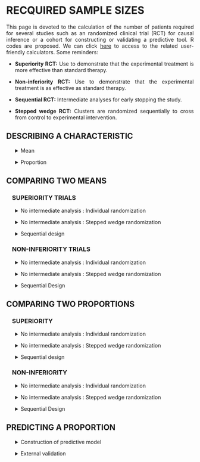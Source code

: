# RECQUIRED SAMPLE SIZES

<div style="text-align: justify">

This page is devoted to the calculation of the number of patients required for several studies such as an randomized clinical trial (RCT) for causal inference or a cohort for constructing or validating a predictive tool. R codes are proposed. We can click [here](https://poitiers-health-data.shinyapps.io/SampleSize/) to access to the related user-friendly calculators. Some reminders:

* **Superiority RCT:** Use to demonstrate that the experimental treatment is more effective than standard therapy.

* **Non-inferiority RCT:** Use to demonstrate that the experimental treatment is as effective as standard therapy.

* **Sequential RCT:** Intermediate analyses for early stopping the study.

* **Stepped wedge RCT:** Clusters are randomized sequentially to cross from control to experimental intervention.

## DESCRIBING A CHARACTERISTIC

<ul>
  <details>
  <summary>Mean</summary>
  
<br>
<em>
In order to describe an mean for an outcome with an expected standard deviation of 25 units with a total length of the 95% confidence interval equals to 10 units (5 units around the mean), the minimum sample size is 97 patients. (Chow, S.-C., Shao, J., Wang, H., & Lokhnygina, Y. (2017). Sample Size Calculations in Clinical Research (3rd ed.). Chapman and Hall/CRC.)
</em>

```r
sampleSize <- function(stDev, alpha, length)
{
Z <- qnorm(1-alpha/2)
return( (2 * Z * stDev / length)**2 )
}

sampleSize(stDev=25, alpha=0.05, length=10)

#> [1] 96.03647
```

**Input parameters:**
* stDev : expected standard deviation
* alpha : recquired type I error rate
* length : size of the (1-α)% confidence interval

  </details>	
</ul>

<ul>
  <details>
  <summary>Proportion</summary>
  
<br>
<em>
In order to describe an expected proportion of 35% with a total length of the 95% confidence interval equals to 10%, the minimum sample size is 350 patients. (Chow, S.-C., Shao, J., Wang, H., & Lokhnygina, Y. (2017). Sample Size Calculations in Clinical Research (3rd ed.). Chapman and Hall/CRC.)
</em>

```r
sampleSize <- function(p, alpha, length)
  {
  Z <- qnorm(1-alpha/2)
  return((((2*Z)**2)*(p*(1-p)))/(length**2))
  }

sampleSize(p=0.35, alpha=0.05, length=0.1)

#> [1] 349.5728
```

**Input parameters:**
* p : expected proportion of event
* alpha : recquired type I error rate
* length : total size of the (1-α)% confidence interval

  </details>
</ul>

## COMPARING TWO MEANS

### &nbsp;&nbsp;&nbsp;&nbsp;SUPERIORITY TRIALS

<ul>
  <details>
  <summary>No intermediate analysis : Individual randomization</summary>

<br>
<em>
Consider the following RCT with two parallel groups with a 1:1 randomization ratio. The expected mean is 66 units in patients in the experimental arm versus 72 units in the control arm. In order to demonstrate such a difference of 6 units, with a standard deviation of 23, a 5% two-sided type I error rate and a power of 80%, the minimum sample size per arm equals 231 (i.e., a total of 462 patients). (Chow, S.-C., Shao, J., Wang, H., & Lokhnygina, Y. (2017). Sample Size Calculations in Clinical Research (3rd ed.). Chapman and Hall/CRC.)
</em>

```r
library(epiR)

sample_mean <- function(mean1, mean0, sigma, power, r, sided.test, conf.level) {

  result <- epi.sscompc(treat = mean1, control = mean0,	sigma = sigma, n = NA, power = power, 
  		      	          r = r, sided.test = sided.test, conf.level = conf.level)
  		      	          
  if (result$n.treat<30 | result$n.control<30) {
  warning("--> At least one group size is < 30, normality assumption is questionnable and sample size calculation may not be valid.")
  }

  return(result)
}

sample_mean(mean1 = 66, mean0 = 72, sigma = 23, power = 0.8, 
            r = 1, sided.test = 2, conf.level = 1-0.05)

#> $n.total
#> [1] 462

#> $n.treat
#> [1] 231

#> $n.control
#> [1] 231

#> $power
#> [1] 0.8

#> $delta
#> [1] 6
```

**Input parameters:**
* mean1: expected mean in the experimental arm
* mean0: expected mean in the control arm
* sigma: expected standard deviation in the two arms
* power: required power (1 minus type II error rate)
* r: randomization ratio (experimental:control)
* sided.test: one-sided test (1) or two-sided test (2) 
* conf.level: required confidence level (1 minus type I error rate)

  </details>
</ul>

<ul>
  <details>
  <summary>No intermediate analysis : Stepped wedge randomization</summary>
  
<br>
<em>
Consider the following stepped wedge RCT with 30 centers randomized in 30 sequences. The expected mean is 38 units in patients in the experimental arm versus 48 units in the control arm. In order to demonstrate such a difference of 10 units, with a standard deviation of 17 units, a 5% two-sided type I error rate and a power of 90%, the minimum sample size per arm equals 61 (i.e., a total of 122 patients) in case of individual randomization with a 1:1 ratio. According to our stepped wedge design and assuming an intraclass correlation coefficient of 0.05, we need to recruit 208 patients (104 in each arm). (Hemming K, Taljaard M. Sample size calculations for stepped wedge and cluster randomised trials: a unified approach. J Clin Epidemiol. 2016 Jan;69:137-46)
</em>

```r
library(epiR)

SampleSize_SW <- function(mean1, mean0, sigma, r, power, sided.test, conf.level, center, sequence, icc) {
  
  SampSize_I <- epi.sscompc(treat = mean1, control = mean0, sigma = sigma, n = NA, 
                          r = r, power = power, sided.test = sided.test, conf.level = conf.level)
  
  if (SampSize_I$n.treat<30 | SampSize_I$n.control<30) {
    warning("--> At least one group size is < 30, in case of individual randomisation. Normality assumption is questionnable and sample size calculation may not be valid.")
  }
  
  ni <- SampSize_I$n.total
  aa <- -2*center*(sequence - 1/sequence)*icc*(1+sequence/2)
  bb <- 3*ni*(1-icc)*icc*(1+sequence) - 2*center*(sequence -1/sequence)*(1-icc)
  cc <- 3*ni*(1-icc)*(1-icc) 
  m1 <- (-bb + sqrt(bb^2 - 4*aa*cc)) / (2*aa)
  m2 <- (-bb - sqrt(bb^2 - 4*aa*cc)) / (2*aa)
  m_sol <- max(m1,m2)
  Npat_center <- m_sol*(sequence+1) 
  N_tot_SW <- Npat_center*center 
  
  res <- list(SampSize_I$n.total,2*ceiling(N_tot_SW /2))
  names(res) <- c("n.indiv","n.SW")
  return(res)

}

SampleSize_SW(mean1 = 38, mean0 = 48, sigma = 17, r=1, power = 0.9, sided.test = 2,
              conf.level = 1-0.05, center = 30, sequence = 30, icc = 0.05)

# $n.indiv
# [1] 122
# 
# $n.SW
# [1] 208

```

**Input parameters:**
* mean1: expected mean in the experimental arm
* mean0: expected mean in the control arm
* sigma: expected standard deviation in the two arms
* r: individual randomization ratio (experimental:control)
* power: required power (1 minus type II error rate)
* sided.test: one-sided test (1) or two-sided test (2) 
* conf.level: required confidence level (1 minus type I error rate)
* center: number of centers
* sequence: number of sequences
* icc: expected intraclass correlation coefficient

	</details>
</ul>

<ul>
  <details>
	<summary>Sequential design</summary>
	
<br>
<em>
Consider the following RCT with two parallel groups with a 1:1 randomization ratio and 2 planned intermediate analyses for efficacy by using the O'Brien-Fleming method for considering the inflation of the type I error rate). The expected mean is 66 units in patients in the experimental arm versus 72 units in the control arm. In order to demonstrate such a difference of 6 units, with a standard deviation of 23, a 5% two-sided type I error rate and a power of 80%,  the final analysis should be carried out on 472 patients (236 patients per group). The first and second intermediate analyses would be performed on 158 and 316 patients respectively, i.e. 33% and 66% of the maximum number of included patients if their is no decision of stopping the study. (Demets DL, Lan KG. Interim analysis: The alpha spending function approach. Stat Med. 1994;13(13-14):1341–1352)
</em>

```r
library("rpact")
		
design <- getDesignGroupSequential(
               typeOfDesign = "OF", informationRates = c(1/3, 2/3, 1),
               alpha = 0.05, beta = 1-0.8, sided = 2)

designPlan <- getSampleSizeMeans(design, alternative = 6, stDev = 23,
                                 allocationRatioPlanned = 1)

summary(designPlan)

#> Stage                                          1       2       3 
#> Planned information rate                   33.3%   66.7%    100% 
#> Cumulative alpha spent                    0.0005  0.0143  0.0500 
#> Stage levels (two-sided)                  0.0005  0.0141  0.0451 
#> Efficacy boundary (z-value scale)          3.471   2.454   2.004 
#> Lower efficacy boundary (t)              -13.012  -6.405  -4.258 
#> Upper efficacy boundary (t)               13.012   6.405   4.258 
#> Cumulative power                          0.0329  0.4424  0.8000 
#> Number of subjects                         157.1   314.2   471.3 
#> Expected number of subjects under H1                       396.7 
#> Exit probability for efficacy (under H0)  0.0005  0.0138 
#> Exit probability for efficacy (under H1)  0.0329  0.4095 
```

**Input parameters:**
* typeOfDesign: type of design ("OF" for the O'Brien-Fleming method)
* informationRates: planned analyses defined as proportions of the maximum sample size
* alpha: recquired type I error rate
* beta: recquired type II error rate (1 minus power)
* sided: one-sided test (1), two-sided test (2)
* alternative: expected difference between the two arms
* stDev: expected standard deviation in the two arms
* allocationRatioPlanned: randomization ratio

</details>
</ul>

### &nbsp;&nbsp;&nbsp;&nbsp;NON-INFERIORITY TRIALS

<ul>
  <details>
  <summary>No intermediate analysis : Individual randomization</summary>

<br>
<em>
Consider the following RCT with two parallel groups with a 1:1 randomization ratio. The expected mean is 66 units in patients in the control arm and no difference compared to the experimental arm. Assuming an absolute non-inferiority margin of 7 points, a standard deviation of 23, the minimum sample size per arm equals 134 (i.e., a total of 268 patients) to achieve a 5% one-sided type I error rate and a power of 80%. (Chow, S.-C., Shao, J., Wang, H., & Lokhnygina, Y. (2017). Sample Size Calculations in Clinical Research (3rd ed.). Chapman and Hall/CRC.)
</em>

```r
library(epiR)

sample_mean <- function(mean0, sigma, delta, r, power, alpha) {

  result <- epi.ssninfc(treat = mean0, control = mean0,	sigma = sigma, delta = delta, n = NA,
                        r = r, power = power, alpha = alpha)
  		      	          
  if (result$n.treat<30 | result$n.control<30) {
  warning("--> At least one group size is < 30, normality assumption is questionnable and sample size calculation may not be valid.")
  }

  return(result)
}

sample_mean(mean0 = 66, sigma = 23, delta = 7, r = 1, power = 0.8, alpha = 0.05)

#> $n.total
#> [1] 268

#> $n.treat
#> [1] 134

#> $n.control
#> [1] 134

#> $delta
#> [1] 7

#> $power
#> [1] 0.8
```
	
**Input parameters:**
* mean0: expected mean in both control and experimental arms
* sigma: expected standard deviation in the two arms
* delta: absolute non-inferiority margin
* r: randomization ratio (experimental:control)
* power: required power (1 minus type II error rate)
* alpha: required type I error rate


  </details>
</ul>

<ul>
  <details>
  <summary>No intermediate analysis : Stepped wedge randomization</summary>
  
<br>
<em>
Consider the following stepped wedge RCT with 30 centers randomized in 30 sequences. The expected mean is 48 units in patients in the control arm and no difference compared to the experimental arm. Assuming an absolute non-inferiority margin of 7 points, a standard deviation of 17, the minimum sample size per arm equals 102 (i.e., a total of 204 patients) to achieve a 5% one-sided type I error rate and a power of 90% in case of individual randomization with a 1:1 ratio. According to our stepped wedge design and assuming an intraclass correlation coefficient of 0.05, we need to recruit 372 patients (186 in each arm). (Hemming K, Taljaard M. Sample size calculations for stepped wedge and cluster randomised trials: a unified approach. J Clin Epidemiol. 2016 Jan;69:137-46)
</em>

```r
library(epiR)

SampleSize_SW <- function(mean0, sigma, delta, r, power, alpha, center, sequence, icc) {

  SampSize_I <- epi.ssninfc(treat = mean0, control = mean0, sigma = sigma, delta = delta, 
                            n = NA, r = r, power = power, alpha = alpha)
  
  if (SampSize_I$n.treat<30 | SampSize_I$n.control<30) {
    warning("--> At least one group size is < 30, in case of individual randomisation. Normality assumption is questionnable and sample size calculation may not be valid.")
  }
  
  ni <- SampSize_I$n.total
  aa <- -2*center*(sequence - 1/sequence)*icc*(1+sequence/2)
  bb <- 3*ni*(1-icc)*icc*(1+sequence) - 2*center*(sequence -1/sequence)*(1-icc)
  cc <- 3*ni*(1-icc)*(1-icc) 
  m1 <- (-bb + sqrt(bb^2 - 4*aa*cc)) / (2*aa)
  m2 <- (-bb - sqrt(bb^2 - 4*aa*cc)) / (2*aa)
  m_sol <- max(m1,m2)
  Npat_center <- m_sol*(sequence+1) 
  N_tot_SW <- Npat_center*center 
  
  res <- list(SampSize_I$n.total,2*ceiling(N_tot_SW /2))
  names(res) <- c("n.indiv","n.SW")
  return(res)

}

SampleSize_SW(mean0 = 48, sigma = 17, delta = 7, r = 1, power = 0.9, alpha = 0.05,
              center = 30, sequence = 30, icc = 0.05)

# $n.indiv
# [1] 204
# 
# $n.SW
# [1] 372

```

**Input parameters:**
* mean0: expected mean in both control and experimental arms
* sigma: expected standard deviation in the two arms
* delta: absolute non-inferiority margin
* r: individual randomization ratio (experimental:control)
* power: required power (1 minus type II error rate)
* alpha: required confidence level (type I error rate)
* center: number of centers
* sequence: number of sequences
* icc: expected ntraclass correlation coefficient

  </details>
</ul>

<ul>
  <details>
  <summary>Sequential Design</summary>
  
<br>
<em>
This sample size is for a randomised controlled non-inferiority trial in two parallel groups experimental treatment versus control treatment with balanced randomisation (ratio 1 :1) for a continuous endpoint. Assuming an absolute non-inferiority margin of 7, with a standard deviation of 23, with a one-sided alpha risk of 5% and a power of 80%, the final analysis should be carried out on 276 patients(138 patients per group).Intermediate analyses would be performed on 92 and 184 patients respectively, i.e. 33%, 66% of the maximum number of included patients if their is no decision of stopping the study. (Demets DL, Lan KG. Interim analysis: The alpha spending function approach. Stat Med. 1994;13(13-14):1341–1352)
</em>

```r
library("rpact")
		
design <- getDesignGroupSequential(typeOfDesign = "OF", informationRates = c(1/3,2/3,1),
                                   alpha = 0.05, beta = 1-0.8, sided = 1)
                                   
designPlan <- getSampleSizeMeans(design, alternative = 0, stDev = 23,
                                 allocationRatioPlanned = 1, thetaH0 = -7)

summary(designPlan)

#> Stage                                          1       2       3 
#> Planned information rate                   33.3%   66.7%    100% 
#> Cumulative alpha spent                    0.0015  0.0187  0.0500 
#> Stage levels (one-sided)                  0.0015  0.0181  0.0437 
#> Efficacy boundary (z-value scale)          2.961   2.094   1.710 
#> Efficacy boundary (t)                      7.607   0.159  -2.246 
#> Cumulative power                          0.0660  0.4879  0.8000 
#> Number of subjects                          91.9   183.7   275.6 
#> Expected number of subjects under H1                       224.7 
#> Exit probability for efficacy (under H0)  0.0015  0.0172 
#> Exit probability for efficacy (under H1)  0.0660  0.4219 
```
**Input parameters:**
* typeOfDesign: type of design ("OF" for the O'Brien-Fleming method)
* informationRates: planned analyses defined as proportions of the maximum sample size
* alpha: recquired type I error rate
* beta: recquired type II error rate (1 minus power)
* sided: one-sided test (1)
* alternative: no difference between the two arms
* stDev: expected standard deviation in the two arms
* thetaH0 : equivalence limit
* allocationRatioPlanned: randomization ratio

  </details>
</ul>


## COMPARING TWO PROPORTIONS

### &nbsp;&nbsp;&nbsp;&nbsp;SUPERIORITY

<ul>
  <details>
    <summary>No intermediate analysis : Individual randomization</summary>
    
<br>
<em>
Consider the following RCT with two parallel groups with a 1:1 randomization ratio. The expected proportion of events is 35% in the experimental arm compared to 28% in the control arm. In order to demonstrate such a difference of 7%, with a two-sided type I error rate of 5% and a power of 80%, the minimum sample size per arm equals 691 (i.e., a total of 1,382 patients). (Chow, S.-C., Shao, J., Wang, H., & Lokhnygina, Y. (2017). Sample Size Calculations in Clinical Research (3rd ed.). Chapman and Hall/CRC.)
</em>

```r
library(epiR)

sample_proportion <- function(p1, p0, power, r, sided.test, conf.level) {

  result <- epi.sscohortc(irexp1 = p1, irexp0 = p0, n = NA, power = power,
                          r = r, sided.test = sided.test, conf.level = conf.level)
  
  if (result$n.exp1<30 | result$n.exp0<30) {
  warning("--> At least one group size is < 30, normality assumption is questionnable and sample size calculation may not be valid.")
  }
  pmean <- (p1+p0)/2
  if (pmean*result$n.exp1 <5 | pmean*result$n.exp0 <5 | (1-pmean)*result$n.exp1 < 5 | (1-pmean)*result$n.exp0 <5) {
  warning("--> At least one theoretical effective is < 5, normality assumption is questionnable and sample size calculation may not be valid.")
  }
  
  return(result)

}

sample_proportion(p1 = 0.35, p0 = 0.28, power = 0.80, 
                  r = 1, sided.test = 2, conf.level = 1-0.05)

#> $n.total
#> [1] 1382

#> $n.exp1
#> [1] 691

#> $n.exp0
#> [1] 691

#> $power
#> [1] 0.8

#> $irr
#> [1] 1.25

#> $or
#> [1] 1.384615
```
	
**Input parameters:**
*	p1: expected proportion in the experimental group
*	p0: expected proportion in the control group
*	power: required power (1 minus type II error rate)
* r: randomization ratio (experimental:control)
* sided.test: one-sided test (1), two-sided test (2)
* conf.level: recquired confidence level (1 minus type I error rate)

    </summary>
  </details>
</ul>


<ul>
  <details>
    <summary>No intermediate analysis : Stepped wedge randomization</summary>
    
<br>
<em>
Consider the following stepped wedge RCT with 15 centers randomized in 5 sequences. The expected proportion of events is 72% in the experimental arm compared to 62% in the control arm. In order to demonstrate such a difference of 10%, with a two-sided type I error rate of 5% and a power of 80%, the minimum sample size per arm equals 346 (i.e., a total of 692 patients) in case of individual randomization with a 1:1 ratio. According to our stepped wedge design and assuming an intraclass correlation coefficient of 0.01, we need to recruit 1,646 patients (823 in each arm). (Hemming K, Taljaard M. Sample size calculations for stepped wedge and cluster randomised trials: a unified approach. J Clin Epidemiol. 2016 Jan;69:137-46)
</em>

```r
library(epiR)

SampleSize_SW <- function(p1, p0, r, power, sided.test, conf.level, center, sequence, icc) {
  
  SampSize_I <- epi.sscohortc(irexp1 = p1, irexp0 = p0, n = NA, r = r,
                              power = power, sided.test = sided.test, conf.level = conf.level)
                              
  
  if (SampSize_I$n.exp1<30 | SampSize_I$n.exp0<30) {
  warning("--> At least one group size is < 30, normality assumption is questionnable and sample size calculation may not be valid.")
  }
  pmean <- (p1+p0)/2
  if (pmean*SampSize_I$n.exp1 <5 | pmean*SampSize_I$n.exp0 <5 | (1-pmean)*SampSize_I$n.exp1 < 5 | (1-pmean)*SampSize_I$n.exp0 <5) {
  warning("--> At least one theoretical effective is < 5, normality assumption is questionnable and sample size calculation may not be valid.")
  }

  ni <- SampSize_I$n.total
  aa <- -2*center*(sequence - 1/sequence)*icc*(1+sequence/2) 
  bb <- 3*ni*(1-icc)*icc*(1+sequence) - 2*center*(sequence -1/sequence)*(1-icc)
  cc <- 3*ni*(1-icc)*(1-icc)
  m1 <- (-bb + sqrt(bb^2 - 4*aa*cc)) / (2*aa)
  m2 <- (-bb - sqrt(bb^2 - 4*aa*cc)) / (2*aa)
  m_sol <- max(m1,m2) 
  Npat_center <- m_sol*(sequence+1) 
  N_tot_SW <- Npat_center*center 
  
  res <- list(SampSize_I$n.total,2*ceiling(N_tot_SW /2))
  names(res) <- c("n.indiv","n.SW")
  return(res)
}

SampleSize_SW(p1 = 0.72, p0 = 0.62, r = 1, power = 0.80, sided.test = 2, 
              conf.level = 1-0.05, center = 15, sequence = 5, icc = 0.01)

# $n.indiv
# [1] 692
# 
# $n.SW
# [1] 1646

```
	
**Input parameters:**
*	p1: expected proportion in the experimental group
*	p0: expected proportion in the control group
* r: randomization ratio (experimental:control)
*	power: required power (1 minus type II error rate)
* sided.test: one-sided test (1), two-sided test (2)
* conf.level: required confidence level (1 minus type I error rate)
* center: number of centers
* sequence: number of sequences
* icc: expected intraclass correlation coefficient

  </details>
</ul>

<ul>
  <details>
  <summary>Sequential design</summary>
  
<br>
<em>
Consider the following RCT with two parallel groups with a 1:1 randomization ratio and 2 planned intermediate analyses for efficacy by using the O'Brien-Fleming method for considering the inflation of the type I error rate. The expected proportion of event is 11% in patients in the experimental arm versus 15% units in the control arm. In order to demonstrate such a difference of 4%, with a 5% two-sided type I error rate and a power of 80%, the final analysis should be carried out on 2,256 patients (1,128 patients per group). The first and second intermediate analyses would be performed on 752 and 1,504 patients respectively, i.e. 33% and 66% of the maximum number of included patients if their is no decision of stopping the study. (Demets DL, Lan KG. Interim analysis: The alpha spending function approach. Stat Med. 1994;13(13-14):1341–1352)
</em>

```r
library("rpact")
		
design <- getDesignGroupSequential(typeOfDesign = "OF", 
                informationRates = c(1/3, 2/3, 1), alpha = 0.05,
                beta = 1-0.8, sided = 2)

designPlan <- getSampleSizeRates(design,  pi1 = 0.11, pi2 = 0.15,
                   allocationRatioPlanned = 1)

summary(designPlan)

#> Stage                                         1      2      3 
#> Planned information rate                  33.3%  66.7%   100% 
#> Cumulative alpha spent                   0.0005 0.0143 0.0500 
#> Stage levels (two-sided)                 0.0005 0.0141 0.0451 
#> Efficacy boundary (z-value scale)         3.471  2.454  2.004 
#> Lower efficacy boundary (t)              -0.079 -0.042 -0.029 
#> Upper efficacy boundary (t)               0.101  0.048  0.031 
#> Cumulative power                         0.0329 0.4424 0.8000 
#> Number of subjects                        751.8 1503.7 2255.5 
#> Expected number of subjects under H1                   1898.1 
#> Exit probability for efficacy (under H0) 0.0005 0.0138 
#> Exit probability for efficacy (under H1) 0.0329 0.4095 
```

**Input parameters:**
* typeOfDesign: type of design ("OF" for the O'Brien-Fleming method)
* informationRates: planned analyses defined as proportions of the maximum sample size
* alpha: required type I error rate
* beta: required type II error rate (1 minus power)
* sided: one-sided test (1), two-sided test (2)
* pi1: expected probability in the experimental group
* pi2: expected probability in the control group
* allocationRatioPlanned: randomization ratio (experimental/control)

  </details>
</ul>

### &nbsp;&nbsp;&nbsp;&nbsp;NON-INFERIORITY

<ul>
  <details>
    <summary>No intermediate analysis : Individual randomization</summary>
    
<br>
<em>
Consider the following RCT with two parallel groups with a 1:1 randomization ratio. The expected percentage of events is 35% in patients in the control arm and no difference compared to the experimental arm. Assuming an absolute non-inferiority margin of 5%,  the minimum sample size per arm equals 1,126 (i.e., a total of 2,252 patients) to achieve a 5% one-sided type I error rate and a power of 80%. (Chow, S.-C., Shao, J., Wang, H., & Lokhnygina, Y. (2017). Sample Size Calculations in Clinical Research (3rd ed.). Chapman and Hall/CRC.)
</em>

```r

sample_proportion <- function(p0, delta, r, power, alpha) {

  result <- epi.ssninfb(treat = p0, control = p0, delta = delta, n = NA, 
                          r = r, power = power, alpha = alpha)
  
  if (result$n.treat<30 | result$n.control<30) {
  warning("--> At least one group size is < 30, normality assumption is questionnable and sample size calculation may not be valid.")
  }
  pmean <- p0
  if (pmean*result$n.treat <5 | pmean*result$n.control <5 | (1-pmean)*result$n.treat < 5 | (1-pmean)*result$n.control <5) {
  warning("--> At least one theoretical effective is < 5, normality assumption is questionnable and sample size calculation may not be valid.")
  }
  
  return(result)

}

sample_proportion(p0 = 0.35, delta = 0.05, r = 1, power = 0.8, alpha = 0.05)

#> $n.total
#> [1] 2252

#> $n.treat
#> [1] 1126

#> $n.control
#> [1] 1126

#> $delta
#> [1] 0.05

#> $power
#> [1] 0.8
```
	
**Parameters :**
* p0: expected proportion in both control and experimental arms
* delta: absolute non-inferiority margin
* r: randomization ratio (experimental:control)
* power: required power (1 minus type II error rate)
* alpha: required type I error rate


  </details>
</ul>

<ul>
  <details>
  <summary>No intermediate analysis : Stepped wedge randomization</summary>

<br>
<em>
Consider the following stepped wedge RCT with 15 centers randomized in 5 sequences. The expected proportion of events is 72% in patients in the control arm and no difference compared to the experimental arm. Assuming an absolute non-inferiority margin of 8%, the minimum sample size per arm equals 390 (i.e., a total of 780 patients) to achieve a one-sided type I error rate of 5% and a power of 80%, in case of individual randomization with a 1 :1 ratio. According to our stepped wedge design and assuming an intraclass correlation coefficient of 0.01, we need to recruit 1,890 patients (945 in each arm). (Hemming K, Taljaard M. Sample size calculations for stepped wedge and cluster randomised trials: a unified approach. J Clin Epidemiol. 2016 Jan;69:137-46)
</em>

```r
library(epiR)

SampleSize_SW <- function(p0, delta, r, power, alpha, center, sequence, icc) {
  
  SampSize_I <- epi.ssninfb(treat = p0, control = p0, delta = delta, n = NA, r = r,
                            power = power, alpha = alpha)
                              
  
  if (SampSize_I$n.treat<30 | SampSize_I$n.control<30) {
    warning("--> At least one group size is < 30, normality assumption is questionnable and sample size calculation may not be valid.")
  }
  pmean <- p0
  if (pmean*SampSize_I$n.treat <5 | pmean*SampSize_I$n.control <5 | (1-pmean)*SampSize_I$n.treat < 5 | (1-pmean)*SampSize_I$n.control <5) {
    warning("--> At least one theoretical effective is < 5, normality assumption is questionnable and sample size calculation may not be valid.")
  }

  ni <- SampSize_I$n.total
  aa <- -2*center*(sequence - 1/sequence)*icc*(1+sequence/2) 
  bb <- 3*ni*(1-icc)*icc*(1+sequence) - 2*center*(sequence -1/sequence)*(1-icc)
  cc <- 3*ni*(1-icc)*(1-icc)
  m1 <- (-bb + sqrt(bb^2 - 4*aa*cc)) / (2*aa)
  m2 <- (-bb - sqrt(bb^2 - 4*aa*cc)) / (2*aa)
  m_sol <- max(m1,m2) 
  Npat_center <- m_sol*(sequence+1) 
  N_tot_SW <- Npat_center*center

  res <- list(SampSize_I$n.total,2*ceiling(N_tot_SW /2))
  names(res) <- c("n.indiv","n.SW")
  return(res)
}

SampleSize_SW(p0 = 0.72, delta = 0.08, r = 1, power = 0.8, alpha = 0.05, center = 15, sequence = 5, icc = 0.01)

$n.indiv
[1] 780

$n.SW
[1] 1890
```

**Input parameters:**
* treat: expected proportion in the experimental arm
* control: expected proportion in the control arm
* delta: absolute non-inferiority margin
* n: number of subjects to include (experimental + control) define as NA
* r: randomization ratio (experimental:control)
* power: required power (1 minus type II error rate)
* alpha: required type I error rate
* ni: sample size in case of individual randomization
* center: number of centers
* sequence: number of sequences
* icc: expected intraclass correlation coefficient

  </details>
</ul>

<ul>
  <details>
  <summary>Sequential Design</summary>

<br>
<em>
This sample size is for a randomised controlled non-inferiority trial in two parallel groups experimental treatment versus control treatment with balanced randomisation (ratio 1 :1) for a binary endpoint. The expected percentage of events is 35% in patients in the control arm and no difference compared to the experimental arm. Assuming an absolute non-inferiority margin of 10%, with a one-sided alpha risk of 5% and a power of 80%, the final analysis should be carried out on 576 patients(288 patients per group).The two intermediate analyses would be performed on 192 and 384 patients respectively, i.e. 33%, 66% of the maximum number of included patients if their is no decision of stopping the study. (Demets DL, Lan KG. Interim analysis: The alpha spending function approach. Stat Med. 1994;13(13-14):1341–1352)
</em>

```r
library("rpact")
		
design <- getDesignGroupSequential(typeOfDesign = "OF", informationRates = c(1/3,2/3,1),
                                   alpha = 0.05, beta = 1-0.8, sided = 1)
                                   
designPlan <- getSampleSizeRates(design, pi1 = 0.35, pi2 = 0.35, thetaH0 = 0.10)

summary(designPlan)

#> Stage                                          1       2       3 
#> Planned information rate                   33.3%   66.7%    100% 
#> Cumulative alpha spent                    0.0015  0.0187  0.0500 
#> Stage levels (one-sided)                  0.0015  0.0181  0.0437 
#> Efficacy boundary (z-value scale)          2.961   2.094   1.710 
#> Efficacy boundary (t)                     -0.097  -0.002   0.032 
#> Cumulative power                          0.0660  0.4879  0.8000 
#> Number of subjects                         191.7   383.5   575.2 
#> Expected number of subjects under H1                       469.0 
#> Exit probability for efficacy (under H0)  0.0015  0.0172 
#> Exit probability for efficacy (under H1)  0.0660  0.4219 
```
**Input parameters:**
* typeOfDesign: type of design ("OF" for the O'Brien-Fleming method)
* informationRates: planned analyses defined as proportions of the maximum sample size
* alpha: recquired type I error rate
* beta: recquired type II error rate (1 minus power)
* sided: one-sided test (1)
* pi1 = pi2 : no difference between the two arms
* thetaH0 : equivalence limit
* allocationRatioPlanned: randomization ratio

  </details>
</ul>

## PREDICTING A PROPORTION

<ul>
  <details>
  <summary>Construction of predictive model</summary>
	
<br>
<em>
For developing a model/alghorithm based on 34 predictors as candidates with an expected R2 of at least 0.25 and an expected shrinkage of 0.9 (equation 11 in Riley et al. Statistics in Medicine. 2019;38:1276–1296), the minimal sample size is 1045.
</em>

```r
sampleSize <- function(predictors=34, R2=0.25, shrink=0.9)
 {  predictors/((shrink-1)*log(1-R2/shrink)) }

sampleSize()

#> [1] 1044.796
```

**Input parameters:**
* predictors : number of predictors as candidates
* R2 : expected R2
* shrink : expected shrinkage

  </details>
</ul>

<ul>
  <details>
  <summary>External validation</summary>
	
<br>
<em>
Consider O/E the ratio between the number of observed events versus expected ones. To achieve a precision defined as a length of the (1-α)% confidence interval of this ratio equals to 0.2, if the expected proportions is 50%, the required sample size is 386 (Riley et al. Minimum sample size for external validation of a clinical prediction model with a binary outcome. Statistics in Medicine. 2021;19:4230-4251).
</em>

```r
se <- function(width, alpha) # The standard error associated with the 1-alpha confidence interval
  {
  fun <- function(x) { exp( qnorm(1-alpha/2, mean=0, sd=1) * x ) - exp(-1* qnorm(1-alpha/2, mean=0, sd=1) * x ) - width } 
  return(uniroot(fun, lower = 0.001, upper = 100)$root)
  } 

size.calib <- function(p, width, alpha) # the minimum sample size to achieve this precision
  {   
  (1-p) / ((p * se(width=width, alpha=alpha)**2 ))
  }

size.calib(p=0.5, width=0.2, alpha=0.05)

#> [1] 385.4265
```
**Input parameters:**
* p: expected proportion of events
* width: size of the (1-α)% confidence interval
* alpha: type I error rate (α)

  </details>
</ul>
